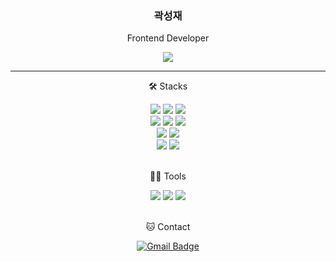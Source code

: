 <div align="center">
  <h3>곽성재</h3>
  <p>Frontend Developer</p>
  <a href="https://lambda-log.tistory.com/" target="_blank">
    <img src="https://img.shields.io/badge/Blog-4593fc?style=square&logo=GitHubSponsors&logoColor=white"/>
  </a>
  <br />
  
  *****

  🛠️ Stacks

  <img src="https://img.shields.io/badge/React-61DAFB?style=flat-square&logo=React&logoColor=white"/>
  <img src="https://img.shields.io/badge/JavaScript-F7DF1E?style=flat-square&logo=JavaScript&logoColor=white"/> 
  <img src="https://img.shields.io/badge/TypeScript-3178C6?style=flat-square&logo=TypeScript&logoColor=white">
  <br />
  <img src="https://img.shields.io/badge/Redux Toolkit-764ABC?style=flat-square&logo=Redux&logoColor=white">
  <img src="https://img.shields.io/badge/Recoil-3578E5?style=flat-square&logo=Recoil&logoColor=white">
  <img src="https://img.shields.io/badge/Redux Toolkit-764ABC?style=flat-square&logo=Redux&logoColor=white">
  <br />
  <img src="https://img.shields.io/badge/Styled components-DB7093?style=flat-square&logo=styled-components&logoColor=white">
  <img src="https://img.shields.io/badge/Tailwind CSS-06B6D4?style=flat-square&logo=Tailwind CSS&logoColor=white">
  <br />
  <img src="https://img.shields.io/badge/Next.js-000000?style=flat-square&logo=Next.js&logoColor=white">
  <img src="https://img.shields.io/badge/Jest-C21325?style=flat-square&logo=Jest&logoColor=white">
  <br />
  <br />

  💪🏼 Tools

  <img src="https://img.shields.io/badge/Visual Studio Code-007ACC?style=flat-square&logo=Visual Studio Code&logoColor=white"/> 
  <img src="https://img.shields.io/badge/GitHub-181717?style=flat-square&logo=GitHub&logoColor=white"/> 
  <img src="https://img.shields.io/badge/Slack-4A154B?style=flat-square&logo=Slack&logoColor=white"/>
  <br />
  <br />

  🐱 Contact

  [![Gmail Badge](https://img.shields.io/badge/Gmail-d14836?style=flat-square&logo=Gmail&logoColor=white&link=mailto:gkffhdnls13@gmail.com)](gkffhdnls13@gmail.com)

</div>
